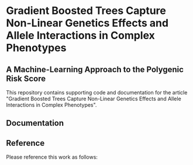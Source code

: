 # Gradient Boosted Trees Capture Non-Linear Genetics Effects and Allele Interactions in Complex Phenotypes
## A Machine-Learning Approach to the Polygenic Risk Score

This repository contains supporting code and documentation for the article "Gradient Boosted Trees Capture Non-Linear Genetics Effects and Allele Interactions in Complex Phenotypes".

## Documentation




## Reference

Please reference this work as follows:



